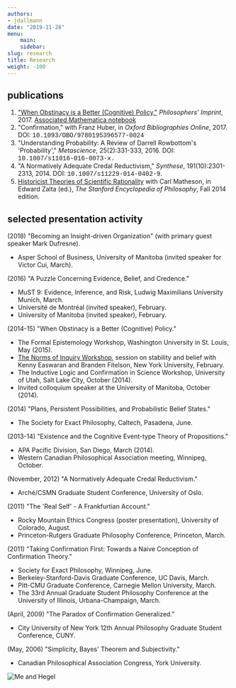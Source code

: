 ```yaml
---
authors:
- jdallmann
date: "2019-11-28"
menu: 
    main:
    sidebar:
slug: research
title: Research
weight: -100
---
```


## publications
1. ["When Obstinacy is a Better (Cognitive) Policy,"](https://www.dropbox.com/s/26kydqdufxvbuya/Dallmann-Obstinacy_Imprint_Penultimate.pdf?dl=0) *Philosophers' Imprint*, 2017. [Associated Mathematica notebook](https://www.dropbox.com/s/padj5i7po4dxhm6/2017.06-Obstinacy.Model.readable.nb?dl=0)
2. "Confirmation," with Franz Huber, in *Oxford Bibliographies Online*, 2017. DOI: <font face="courier new, monospace">10.1093/OBO/9780195396577-0024</font>
3. "Understanding Probability: A Review of Darrell Rowbottom's 'Probability'," *Metascience*, 25(2):331-333, 2016. DOI: <font face="courier new, monospace">10.1007/s11016-016-0073-x.</font></li>
4. "A Normatively Adequate Credal Reductivism," *Synthese*, 191(10):2301-2313, 2014. DOI: <font face="courier new, monospace">10.1007/s11229-014-0402-9</font>.
5. [Historicist Theories of Scientific Rationality](http://plato.stanford.edu/entries/rationality-historicist/) with Carl Matheson, in Edward Zalta (ed.), *The Stanford Encyclopedia of Philosophy*, Fall 2014 edition.



## selected presentation activity

(2018) "Becoming an Insight-driven Organization" (with primary guest speaker Mark Dufresne).
- Asper School of Business, University of Manitoba (invited speaker for Victor Cui, March).

(2016) "A Puzzle Concerning Evidence, Belief, and Credence."
- MuST 9: Evidence, Inference, and Risk, Ludwig Maximilians University Munich, March.
- Université de Montréal (invited speaker), February.
- University of Manitoba (invited speaker), February.

(2014-15) "When Obstinacy is a Better (Cognitive) Policy."
- The Formal Epistemology Workshop, Washington University in St. Louis, May (2015).
- [The Norms of Inquiry Workshop](http://fitelson.org/stability/), session on stability and belief with Kenny Easwaran and Branden Fitelson, New York University, February.
- The Inductive Logic and Confirmation in Science Workshop, University of Utah, Salt Lake City, October (2014).
- Invited colloquium speaker at the University of Manitoba, October (2014).

(2014) "Plans, Persistent Possibilities, and Probabilistic Belief States."
- The Society for Exact Philosophy, Caltech, Pasadena, June.

(2013-14) "Existence and the Cognitive Event-type Theory of Propositions."
- APA Pacific Division, San Diego, March (2014).
- Western Canadian Philosophical Association meeting, Winnipeg, October.

(November, 2012) "A Normatively Adequate Credal Reductivism."
- Arché/CSMN Graduate Student Conference, University of Oslo.

(2011) "The 'Real Self' - A Frankfurtian Account."
- Rocky Mountain Ethics Congress (poster presentation), University of Colorado, August.
- Princeton-Rutgers Graduate Philosophy Conference, Princeton, March.

(2011) "Taking Confirmation First: Towards a Naive Conception of Confirmation Theory."
- Society for Exact Philosophy, Winnipeg, June.
- Berkeley-Stanford-Davis Graduate Conference, UC Davis, March.
- Pitt-CMU Graduate Conference, Carnegie Mellon University, March.
- The 33rd Annual Graduate Student Philosophy Conference at the University of Illinois, Urbana-Champaign, March.

(April, 2009) "The Paradox of Confirmation Generalized."
- City University of New York 12th Annual Philosophy Graduate Student Conference, CUNY.

(May, 2006) "Simplicity, Bayes' Theorem and Subjectivity."
- Canadian Philosophical Association Congress, York University.


<!--     <figure class="col-md-6">
      <p>four generations of my <a href="https://philosophyfamilytree.wikispaces.com/Malcolm+Forster" target="_blank">academic genealogy</a></p>
      <img src="https://jdallmann.github.io/Genealogy.jpeg"/>
    </figure>
 -->   
 
 ![Me and Hegel](/images/Me-and-Hegel.jpg)
 